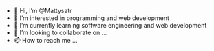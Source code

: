 - 👋 Hi, I’m @Mattysatr
- 👀 I’m interested in programming and web development 
- 🌱 I’m currently learning software engineering and web development
- 💞️ I’m looking to collaborate on ...
- 📫 How to reach me ...

<!---
Mattysatr/Mattysatr is a ✨ special ✨ repository because its `README.md` (this file) appears on your GitHub profile.
You can click the Preview link to take a look at your changes.
--->
